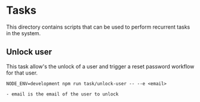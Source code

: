 # Tasks

This directory contains scripts that can be used to perform recurrent tasks in the system.

## Unlock user

This task allow's the unlock of a user and trigger a reset password workflow for that user.

    NODE_ENV=development npm run task/unlock-user -- --e <email>

    - email is the email of the user to unlock
